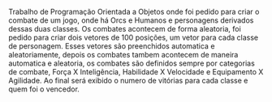 Trabalho de Programação Orientada a Objetos onde foi pedido para criar o combate de um jogo, onde há Orcs e Humanos e personagens derivados dessas duas classes. Os combates acontecem
de forma aleatoria, foi pedido para criar dois vetores de 100 posições, um vetor para cada classe de personagem. Esses vetores são preenchidos automatica e aleatoriamente,
depois os combates tambem acontecem de maneira automatica e aleatoria, os combates são definidos sempre por categorias de combate, Força X Inteligência, Habilidade X Velocidade e Equipamento X Agilidade.
Ao final será exibido o numero de vitórias para cada classe e quem foi o vencedor.
